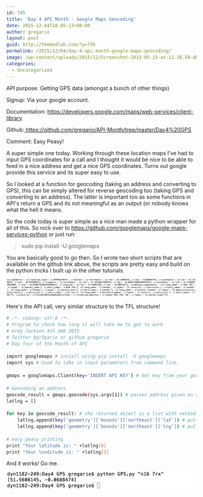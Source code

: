```yaml
---
id: 745
title: 'Day 4 API Month - Google Maps Geocoding'
date: 2015-12-04T18:05:13+00:00
author: gregario
layout: post
guid: http://thebedlab.com/?p=745
permalink: /2015/12/04/day-4-api-month-google-maps-geocoding/
image: /wp-content/uploads/2015/12/Screenshot-2013-05-15-at-12.38.58-AM.jpg
categories:
  - Uncategorised
---
```

API purpose: Getting GPS data (amongst a bunch of other things)
  
Signup: Via your google account.
  
Documentation: <a href="https://developers.google.com/maps/web-services/client-library" target="_blank">https://developers.google.com/maps/web-services/client-library</a>
  
Github:<a href="https://github.com/gregario/API-Month/tree/master/Day4%20GPS" target="_blank"> https://github.com/gregario/API-Month/tree/master/Day4%20GPS</a>
  
Comment: Easy Peasy!

A super simple one today. Working through these location maps I've had to input GPS coordinates for a call and I thought it would be nice to be able to feed in a nice address and get a nice GPS coordinates. Turns out google provide this service and its super easy to use.

So I looked at a function for geocoding (taking an address and converting to GPS), this can be simply altered for reverse geocoding too (taking GPS and converting to an address). The latter is important too as some functions in API's return a GPS and its not meaningful as an output (or nobody knows what the hell it means.

So the code today is super simple as a nice man made a python wrapper for all of this. So rock over to <https://github.com/googlemaps/google-maps-services-python> or just run:

> sudo pip install -U googlemaps

You are basically good to go then. So I wrote two short scripts that are available on the github link above, the scripts are pretty easy and build on the python tricks I built up in the other tutorials.

![JSON_Day4](/wp-content/uploads/2015/12/JSON_Day4.jpg)

Here's the API call, very similar structure to the TFL structure!

```bash
# -*- coding: utf-8 -*-
# Program to check how long it will take me to get to work
# Greg Jackson 4th deb 2015
# Twitter @gr3gario or github gregario
# Day four of the Month of API

import googlemaps # install using pip install -U googlemaps 
import sys # Used to take in input parameters from command line.

gmaps = googlemaps.Client(key='INSERT API KEY') # Get key from your google developer portal. 

# Geocoding an address
geocode_result = gmaps.geocode(sys.argv[1]) # passes address given on command line to google maps geocoding api
latlng = []

for key in geocode_result: # the returned object is a list with nested JSON objects inside each list. So you need to iterate through the list and do operations on each object separately
	latlng.append(key['geometry']['bounds']['northeast']['lat']) # pulls out nested latitude figure from call
	latlng.append(key['geometry']['bounds']['northeast']['lng']) # pulls out nested longditude figure from call

# easy peasy printing
print "Your latitude is: " +latlng[0]
print "Your londitude is: " +latlng[1]
```
And it works! Go me.
  
![day4 success](/wp-content/uploads/2015/12/day4-success.jpg)